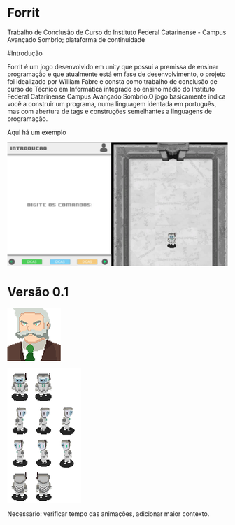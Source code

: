 # Forrit
Trabalho de Conclusão de Curso do Instituto Federal Catarinense - Campus Avançado Sombrio; plataforma de continuidade

#Introdução

Forrit é um jogo desenvolvido em unity que possui a premissa de ensinar programação e que atualmente está em fase de desenvolvimento, o projeto foi idealizado por William Fabre e consta como trabalho de conclusão de curso de Técnico em Informática integrado ao ensino médio do Instituto Federal Catarinense Campus Avançado Sombrio.O jogo basicamente indica você a construir um programa, numa linguagem identada em português, mas com abertura de tags e construções semelhantes a linguagens de programação.

Aqui há um exemplo

![github-large](Expose/Screenshot_8.jpg)

# Versão 0.1

![github-small](Expose/Professor%20sprite.png)

![github-small](Expose/Robotink.png)

Necessário: verificar tempo das animações, adicionar maior contexto.
